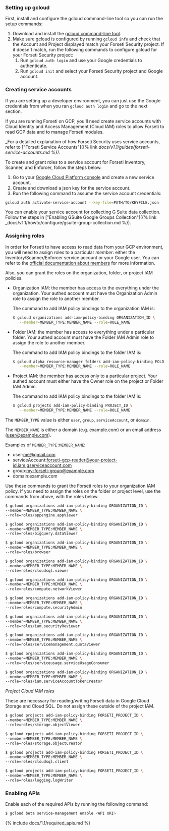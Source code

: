 ### Setting up gcloud

First, install and configure the gcloud command-line tool so you can run 
the setup commands:

  1. Download and install the [gcloud command-line tool](https://cloud.google.com/sdk/gcloud/).
  1. Make sure gcloud is configured by running `gcloud info` and check that the
  Account and Project displayed match your Forseti Security project. If it
  doesn't match, run the following commands to configure gcloud for your
  Forseti Security project:
      1. Run `gcloud auth login` and use your Google credentials to authenticate.
      1. Run `gcloud init` and select your Forseti Security project and Google
      account.

### Creating service accounts

If you are setting up a developer environment, you can just use the Google credentials 
from when you ran `gcloud auth login` and go to the next section.

If you are running Forseti on GCP, you'll need create service accounts with 
Cloud Identity and Access Management (Cloud IAM) roles to allow Forseti to 
read GCP data and to manage Forseti modules.

_For a detailed explanation of how Forseti Security uses service accounts, refer to 
["Forseti Service Accounts"]({% link _docs/v1.1/guides/forseti-service-accounts.md %})._

To create and grant roles to a service account for Forseti Inventory, 
Scanner, and Enforcer, follow the steps below.

  1. Go to your [Google Cloud Platform console](https://console.cloud.google.com/iam-admin/serviceaccounts)
  and create a new service account.
  1. Create and download a json key for the service account.
  1. Run the following command to assume the service account credentials:
  
  ```bash
  gcloud auth activate-service-account --key-file=PATH/TO/KEYFILE.json
  ```

You can enable your service account for collecting G Suite data collection.  Follow the steps in 
["Enabling GSuite Google Groups Collection"]({% link _docs/v1.1/howto/configure/gsuite-group-collection.md %}).

### Assigning roles

In order for Forseti to have access to read data from your GCP environment, you will need 
to assign roles to a particular _member_: either the Inventory/Scanner/Enforcer 
service account or your Google user. You can refer to the [official documentation about members](https://cloud.google.com/iam/docs/overview#concepts_related_to_identity) for more information.

Also, you can grant the roles on the organization, folder, or project IAM policies.

  * Organization IAM: the member has access to the everything under the organization.
    Your authed account must have the Organization Admin role to assign the role to another member.
    
    The command to add IAM policy bindings to the organization IAM is:

    ```bash
    $ gcloud organizations add-iam-policy-binding ORGANIZATION_ID \
       --member=MEMBER_TYPE:MEMBER_NAME --role=ROLE_NAME
    ```

  * Folder IAM: the member has access to everything under a particular folder.
    Your authed account must have the Folder IAM Admin role to assign the role to another member.

    The command to add IAM policy bindings to the folder IAM is:

    ```bash
    $ gcloud alpha resource-manager folders add-iam-policy-binding FOLDER_ID \
       --member=MEMBER_TYPE:MEMBER_NAME --role=ROLE_NAME
    ```

  * Project IAM: the member has access only to a particular project.
    Your authed account must either have the Owner role on the project or Folder IAM Admin.
    
    The command to add IAM policy bindings to the folder IAM is:

    ```bash
    $ gcloud projects add-iam-policy-binding PROJECT_ID \
       --member=MEMBER_TYPE:MEMBER_NAME --role=ROLE_NAME
    ```

The `MEMBER_TYPE` value is either `user`, `group`, `serviceAccount`, or `domain`.

The `MEMBER_NAME` is either a domain (e.g. example.com) or an email address (user@example.com).

Examples of `MEMBER_TYPE:MEMBER_NAME`:

  * user:me@gmail.com
  * serviceAccount:forseti-gcp-reader@your-project-id.iam.gserviceaccount.com
  * group:my-forseti-group@example.com
  * domain:example.com

Use these commands to grant the Forseti roles to your organization IAM policy. If you 
need to assign the roles on the folder or project level, use the commands from above, with 
the roles below.

```bash
$ gcloud organizations add-iam-policy-binding ORGANIZATION_ID \
--member=MEMBER_TYPE:MEMBER_NAME \
--role=roles/appengine.appViewer
```
```bash
$ gcloud organizations add-iam-policy-binding ORGANIZATION_ID \
--member=MEMBER_TYPE:MEMBER_NAME \
--role=roles/bigquery.dataViewer
```
```bash
$ gcloud organizations add-iam-policy-binding ORGANIZATION_ID \
--member=MEMBER_TYPE:MEMBER_NAME \
--role=roles/browser
```
```bash
$ gcloud organizations add-iam-policy-binding ORGANIZATION_ID \
--member=MEMBER_TYPE:MEMBER_NAME \
--role=roles/cloudsql.viewer
```
```bash
$ gcloud organizations add-iam-policy-binding ORGANIZATION_ID \
--member=MEMBER_TYPE:MEMBER_NAME \
--role=roles/compute.networkViewer
```
```bash
$ gcloud organizations add-iam-policy-binding ORGANIZATION_ID \
--member=MEMBER_TYPE:MEMBER_NAME \
--role=roles/compute.securityAdmin
```
```bash
$ gcloud organizations add-iam-policy-binding ORGANIZATION_ID \
--member=MEMBER_TYPE:MEMBER_NAME \
--role=roles/iam.securityReviewer
```
```bash
$ gcloud organizations add-iam-policy-binding ORGANIZATION_ID \
--member=MEMBER_TYPE:MEMBER_NAME \
--role=roles/servicemanagement.quotaViewer
```
```bash
$ gcloud organizations add-iam-policy-binding ORGANIZATION_ID \
--member=MEMBER_TYPE:MEMBER_NAME \
--role=roles/serviceusage.serviceUsageConsumer
```
```bash
$ gcloud organizations add-iam-policy-binding ORGANIZATION_ID \
--member=MEMBER_TYPE:MEMBER_NAME \
--role=roles/iam.serviceAccountTokenCreator
```

_Project Cloud IAM roles_

These are necessary for reading/writing Forseti data in Google Cloud Storage and Cloud SQL.
Do not assign these outside of the project IAM.

```bash
$ gcloud projects add-iam-policy-binding FORSETI_PROJECT_ID \
--member=MEMBER_TYPE:MEMBER_NAME \
--role=roles/storage.objectViewer
```
```bash
$ gcloud rpojects add-iam-policy-binding FORSETI_PROJECT_ID \
--member=MEMBER_TYPE:MEMBER_NAME \
--role=roles/storage.objectCreator
```
```bash
$ gcloud projects add-iam-policy-binding FORSETI_PROJECT_ID \
--member=MEMBER_TYPE:MEMBER_NAME \
--role=roles/cloudsql.client
```
```bash
$ gcloud projects add-iam-policy-binding FORSETI_PROJECT_ID \
--member=MEMBER_TYPE:MEMBER_NAME \
--role=roles/logging.logWriter
```

### Enabling APIs

Enable each of the required APIs by running the following command:

  ```bash
  $ gcloud beta service-management enable <API URI>
  ```
  
  {% include docs/1.1/required_apis.md %}
